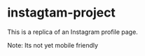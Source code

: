 # instagtam-project

This is a replica of an Instagram profile page.

Note: Its not yet mobile friendly
